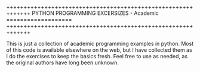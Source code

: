 +++++++++++++++++++++++++++++++++++++++++++++++++++++++++++++
PYTHON PROGRAMMING EXCERSIZES - Academic ===================
+++++++++++++++++++++++++++++++++++++++++++++++++++++++++++++

This is just a collection of academic programming examples in python.
Most of this code is available elsewhere on the web, but I have collected them as I do the exercises to keep the basics fresh.
Feel free to use as needed, as the original authors have long been unknown.  
